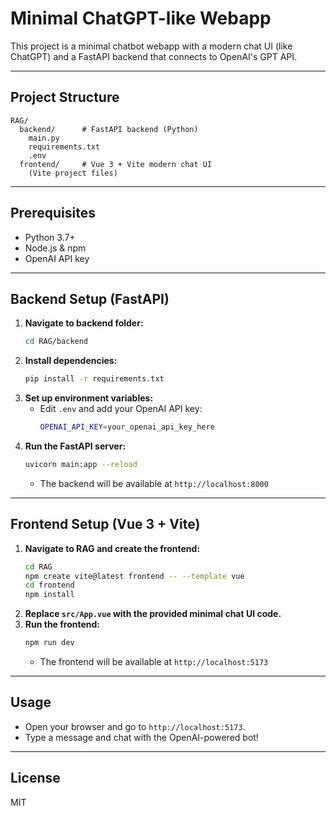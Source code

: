 # Minimal ChatGPT-like Webapp

This project is a minimal chatbot webapp with a modern chat UI (like ChatGPT) and a FastAPI backend that connects to OpenAI's GPT API.

---

## Project Structure

```
RAG/
  backend/      # FastAPI backend (Python)
    main.py
    requirements.txt
    .env
  frontend/     # Vue 3 + Vite modern chat UI
    (Vite project files)
```

---

## Prerequisites
- Python 3.7+
- Node.js & npm
- OpenAI API key

---

## Backend Setup (FastAPI)

1. **Navigate to backend folder:**
   ```sh
   cd RAG/backend
   ```
2. **Install dependencies:**
   ```sh
   pip install -r requirements.txt
   ```
3. **Set up environment variables:**
   - Edit `.env` and add your OpenAI API key:
     ```sh
     OPENAI_API_KEY=your_openai_api_key_here
     ```
4. **Run the FastAPI server:**
   ```sh
   uvicorn main:app --reload
   ```
   - The backend will be available at `http://localhost:8000`

---

## Frontend Setup (Vue 3 + Vite)

1. **Navigate to RAG and create the frontend:**
   ```sh
   cd RAG
   npm create vite@latest frontend -- --template vue
   cd frontend
   npm install
   ```
2. **Replace `src/App.vue` with the provided minimal chat UI code.**
3. **Run the frontend:**
   ```sh
   npm run dev
   ```
   - The frontend will be available at `http://localhost:5173`

---

## Usage
- Open your browser and go to `http://localhost:5173`.
- Type a message and chat with the OpenAI-powered bot!

---

## License
MIT 